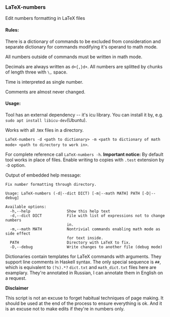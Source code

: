 ### LaTeX-numbers
Edit numbers formatting in LaTeX files

#### Rules:

There is a dictionary of commands to be excluded from consideration and separate dictionary for commands modifying it's operand to math mode.

All numbers outside of commands must be written in math mode.

Decimals are always written as `d+{,}d+`. All numbers are splitted by chunks of length three with `\,` space.

Time is interpreted as single number.

Comments are almost never changed.

#### Usage:

Tool has an external dependency -- it's icu library.
You can install it by, e.g. `sudo apt install libicu-dev`(Ubuntu).

Works with all .tex files in a directory.

`LaTeX-numbers -d <path to dictionary> -m <path to dictionary of math mode> <path to directory to work in>`.

For complete reference call `LaTeX-numbers -h`. **Important notice:** By default tool works in place of files. Enable writing to copies with `.test` extension by `-D` option.

Output of embedded help message:
```
Fix number formatting through directory.

Usage: LaTeX-numbers (-d|--dict DICT) [-m|--math MATH] PATH [-D|--debug]

Available options:
  -h,--help                Show this help text
  -d,--dict DICT           File with list of expressions not to change numbers
                           in.
  -m,--math MATH           Nontrivial commands enabling math mode as side effect
                           for text inside.
  PATH                     Directory with LaTeX to fix.
  -D,--debug               Write changes to another file (debug mode)

```

Dictionaries contain templates for LaTeX commands with arguments. They support line comments in Haskell syntax. The only special sequence is `##`, which is equivalent to `(?s).*?`
`dict.txt` and `math_dict.txt` files here are examplary. They're annotated in Russian, I can annotate them in English on a request.

**Disclaimer**

This script is not an excuse to forget habitual techniques of page making. It should be used at the end of the process to ensure everything is ok. And it is an excuse not to make edits if they're in numbers only.

